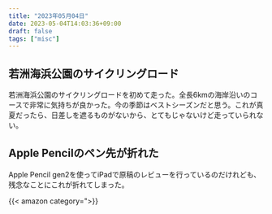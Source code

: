 ```yaml
---
title: "2023年05月04日"
date: 2023-05-04T14:03:36+09:00
draft: false
tags: ["misc"]
---
```


## 若洲海浜公園のサイクリングロード

若洲海浜公園のサイクリングロードを初めて走った。全長6kmの海岸沿いのコースで非常に気持ちが良かった。今の季節はベストシーズンだと思う。これが真夏だったら、日差しを遮るものがないから、とてもじゃないけど走っていられない。

## Apple Pencilのペン先が折れた

Apple Pencil gen2を使ってiPadで原稿のレビューを行っているのだけれども、残念なことにこれが折れてしまった。

{{< amazon category=">}}
